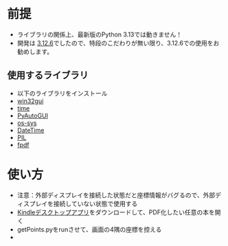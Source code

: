 # 前提
- ライブラリの関係上、最新版のPython 3.13では動きません！
- 開発は [3.12.6](https://www.python.org/downloads/release/python-3126/)でしたので、特段のこだわりが無い限り、3.12.6での使用をお勧めします。

## 使用するライブラリ
- 以下のライブラリをインストール
- [win32gui](https://pypi.org/project/win32gui/)
- [time](https://pypi.org/project/TIME-python/)
- [PyAutoGUI](https://pypi.org/project/PyAutoGUI/)
- [os-sys](https://pypi.org/project/os-sys/)
- [DateTime](https://pypi.org/project/DateTime/)
- [PIL](https://pypi.org/project/pillow/)
- [fpdf](https://pypi.org/project/fpdf/)

# 使い方
- 注意：外部ディスプレイを接続した状態だと座標情報がバグるので、外部ディスプレイを接続していない状態で使用する
- [Kindleデスクトップアプリ](https://www.amazon.co.jp/gp/browse.html?node=26197586051&ref=kcp_fd_hz)をダウンロードして、PDF化したい任意の本を開く
- getPoints.pyをrunさせて、画面の4隅の座標を控える
- 
